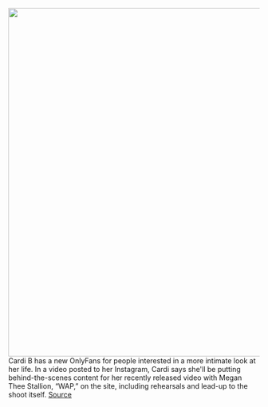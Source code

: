 <img src='https://cdn.vox-cdn.com/thumbor/tz_JBlbkw31g8TqK1iW8M5A4fzI=/0x0:1438x766/1200x800/filters:focal(544x149:774x379)/cdn.vox-cdn.com/uploads/chorus_image/image/67192857/Screen_Shot_2020_08_12_at_10.43.22_AM.0.png' width='700px' /><br/>
Cardi B has a new OnlyFans for people interested in a more intimate look at her life. In a video posted to her Instagram, Cardi says she'll be putting behind-the-scenes content for her recently released video with Megan Thee Stallion, “WAP,” on the site, including rehearsals and lead-up to the shoot itself.
<a href='https://www.theverge.com/2020/8/12/21364910/cardi-b-onlyfans-wap-behind-the-scenes'> Source <a/>